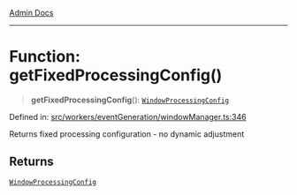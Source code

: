 [Admin Docs](/)

***

# Function: getFixedProcessingConfig()

> **getFixedProcessingConfig**(): [`WindowProcessingConfig`](../interfaces/WindowProcessingConfig.md)

Defined in: [src/workers/eventGeneration/windowManager.ts:346](https://github.com/Sourya07/talawa-api/blob/cfbd515d04ffba748b09232a33807f1845dd1878/src/workers/eventGeneration/windowManager.ts#L346)

Returns fixed processing configuration - no dynamic adjustment

## Returns

[`WindowProcessingConfig`](../interfaces/WindowProcessingConfig.md)
